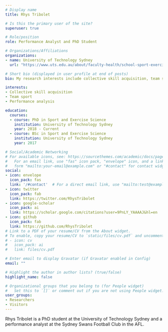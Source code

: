 ```yaml
---
# Display name
title: Rhys Tribolet

# Is this the primary user of the site?
superuser: true

# Role/position
role: Performance Analyst and PhD Student

# Organizations/Affiliations
organizations:
- name: University of Technology Sydney
  url: "https://www.uts.edu.au/about/faculty-health/school-sport-exercise-and-rehabilitation/human-performance-research-centre"

# Short bio (displayed in user profile at end of posts)
bio: My research interests include collective skill acquisition, team sports, performance analysis and youth sport

interests:
- Collective skill acquisition
- Team sport
- Performance analysis

education:
  courses:
  - course: PhD in Sport and Exercise Science
    institution: University of Technology Sydney
    year: 2018 - Current
  - course: BSc in Sport and Exercise Science
    institution: University of Technology Sydney
    year: 2017

# Social/Academic Networking
# For available icons, see: https://sourcethemes.com/academic/docs/page-builder/#icons
#   For an email link, use "fas" icon pack, "envelope" icon, and a link in the
#   form "mailto:your-email@example.com" or "#contact" for contact widget.
social:
- icon: envelope
  icon_pack: fas
  link: '/#contact'  # For a direct email link, use "mailto:test@example.org".
- icon: twitter
  icon_pack: fab
  link: https://twitter.com/RhysTribolet
- icon: google-scholar
  icon_pack: ai
  link: https://scholar.google.com/citations?user=9PnLY_YAAAAJ&hl=en
- icon: github
  icon_pack: fab
  link: https://github.com/RhysTribolet
# Link to a PDF of your resume/CV from the About widget.
# To enable, copy your resume/CV to `static/files/cv.pdf` and uncomment the lines below.
# - icon: cv
#   icon_pack: ai
#   link: files/cv.pdf

# Enter email to display Gravatar (if Gravatar enabled in Config)
email: ""

# Highlight the author in author lists? (true/false)
highlight_name: false

# Organizational groups that you belong to (for People widget)
#   Set this to `[]` or comment out if you are not using People widget.
user_groups:
- Researchers
- Visitors
---
```


Rhys Tribolet is a PhD student at the University of Technology Sydney and a performance analyst at the Sydney Swans Football Club in the AFL. 


